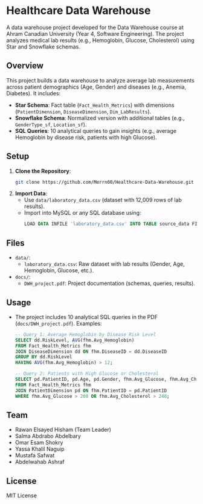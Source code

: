 # Healthcare Data Warehouse

A data warehouse project developed for the Data Warehouse course at Ahram Canadian University (Year 4, Software Engineering). The project analyzes medical lab results (e.g., Hemoglobin, Glucose, Cholesterol) using Star and Snowflake schemas.

## Overview
This project builds a data warehouse to analyze average lab measurements across patient demographics (Age, Gender) and diseases (e.g., Anemia, Diabetes). It includes:
- **Star Schema**: Fact table (`Fact_Health_Metrics`) with dimensions (`PatientDimension`, `DiseaseDimension`, `Dim_LabResults`).
- **Snowflake Schema**: Normalized version with additional tables (e.g., `GenderType_sf`, `Location_sf`).
- **SQL Queries**: 10 analytical queries to gain insights (e.g., average Hemoglobin by disease risk, patients with high Glucose).

## Setup
1. **Clone the Repository**:
   ```bash
   git clone https://github.com/Merrn60/Healthcare-Data-Warehouse.git
   ```
2. **Import Data**:
   - Use `data/laboratory_data.csv` (dataset with 12,009 rows of lab results).
   - Import into MySQL or any SQL database using:
     ```sql
     LOAD DATA INFILE 'laboratory_data.csv' INTO TABLE source_data FIELDS TERMINATED BY ',' LINES TERMINATED BY '\n' IGNORE 1 ROWS;
     ```

## Files
- `data/`:
  - `laboratory_data.csv`: Raw dataset with lab results (Gender, Age, Hemoglobin, Glucose, etc.).
- `docs/`:
  - `DWH_project.pdf`: Project documentation (schemas, queries, results).

## Usage
- The project includes 10 analytical SQL queries in the PDF (`docs/DWH_project.pdf`). Examples:
  ```sql
  -- Query 1: Average Hemoglobin by Disease Risk Level
  SELECT dd.RiskLevel, AVG(fhm.Avg_Hemoglobin)
  FROM Fact_Health_Metrics fhm
  JOIN DiseaseDimension dd ON fhm.DiseaseID = dd.DiseaseID
  GROUP BY dd.RiskLevel
  HAVING AVG(fhm.Avg_Hemoglobin) > 12;

  -- Query 2: Patients with High Glucose or Cholesterol
  SELECT pd.PatientID, pd.Age, pd.Gender, fhm.Avg_Glucose, fhm.Avg_Cholesterol
  FROM Fact_Health_Metrics fhm
  JOIN PatientDimension pd ON fhm.PatientID = pd.PatientID
  WHERE fhm.Avg_Glucose > 200 OR fhm.Avg_Cholesterol > 240;
  ```

## Team
- Rawan Elsayed Hisham (Team Leader)
- Salma Abdrabo Abdelbary
- Omar Esam Shokry
- Yassa Khalil Naguip
- Mustafa Safwat
- Abdelwahab Ashraf

## License
MIT License
